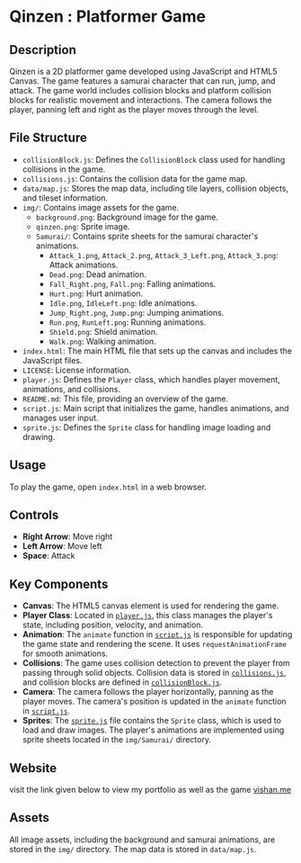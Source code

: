 # Qinzen : Platformer Game

## Description

Qinzen is a 2D platformer game developed using JavaScript and HTML5 Canvas. 
The game features a samurai character that can run, jump, and attack. 
The game world includes collision blocks and platform collision blocks for realistic movement and interactions.
The camera follows the player, panning left and right as the player moves through the level.

## File Structure

-   `collisionBlock.js`: Defines the `CollisionBlock` class used for handling collisions in the game.
-   `collisions.js`: Contains the collision data for the game map.
-   `data/map.js`: Stores the map data, including tile layers, collision objects, and tileset information.
-   `img/`: Contains image assets for the game.
    -   `background.png`: Background image for the game.
    -   `qinzen.png`: Sprite image.
    -   `Samurai/`: Contains sprite sheets for the samurai character's animations.
        -   `Attack_1.png`, `Attack_2.png`, `Attack_3_Left.png`, `Attack_3.png`: Attack animations.
        -   `Dead.png`: Dead animation.
        -   `Fall_Right.png`, `Fall.png`: Falling animations.
        -   `Hurt.png`: Hurt animation.
        -   `Idle.png`, `IdleLeft.png`: Idle animations.
        -   `Jump_Right.png`, `Jump.png`: Jumping animations.
        -   `Run.png`, `RunLeft.png`: Running animations.
        -   `Shield.png`: Shield animation.
        -   `Walk.png`: Walking animation.
-   `index.html`: The main HTML file that sets up the canvas and includes the JavaScript files.
-   `LICENSE`: License information.
-   `player.js`: Defines the `Player` class, which handles player movement, animations, and collisions.
-   `README.md`: This file, providing an overview of the game.
-   `script.js`: Main script that initializes the game, handles animations, and manages user input.
-   `sprite.js`: Defines the `Sprite` class for handling image loading and drawing.

## Usage

To play the game, open `index.html` in a web browser.

## Controls

-   **Right Arrow**: Move right
-   **Left Arrow**: Move left
-   **Space**: Attack

## Key Components

-   **Canvas**: The HTML5 canvas element is used for rendering the game.
-   **Player Class**: Located in [`player.js`](player.js), this class manages the player's state, including position, velocity, and animation.
-   **Animation**: The `animate` function in [`script.js`](script.js) is responsible for updating the game state and rendering the scene.  It uses `requestAnimationFrame` for smooth animations.
-   **Collisions**: The game uses collision detection to prevent the player from passing through solid objects.  Collision data is stored in [`collisions.js`](collisions.js), and collision blocks are defined in [`collisionBlock.js`](collisionBlock.js).
-   **Camera**: The camera follows the player horizontally, panning as the player moves. The camera's position is updated in the `animate` function in [`script.js`](script.js).
-   **Sprites**: The [`sprite.js`](sprite.js) file contains the `Sprite` class, which is used to load and draw images.  The player's animations are implemented using sprite sheets located in the `img/Samurai/` directory.

## Website
visit the link given below to view my portfolio as well as the game
[vishan.me](https://vishan.me/Qinzen)

## Assets

All image assets, including the background and samurai animations, are stored in the `img/` directory. The map data is stored in `data/map.js`.

